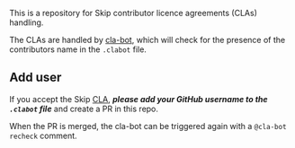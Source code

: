 This is a repository for Skip contributor licence agreements (CLAs) handling.

The CLAs are handled by [cla-bot](https://colineberhardt.github.io/cla-bot/), which will check for the presence of the contributors name in the `.clabot` file.

## Add user

If you accept the Skip
[CLA](Contributor-License-Agreement.md),
***please add your GitHub username to the `.clabot` file*** and create a PR in this repo.

When the PR is merged, the cla-bot can be triggered again with a `@cla-bot recheck` comment.
